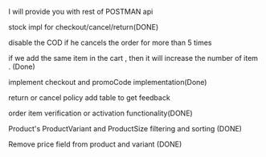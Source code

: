  
I will provide you with rest of POSTMAN api


stock impl for checkout/cancel/return(DONE)

disable the COD if he cancels the order for more than 5 times

if we add the same item in the cart , then it will increase the number of item . (Done)

implement checkout and promoCode implementation(Done)

return or cancel policy add table to get feedback

order item verification or activation functionality(DONE)

Product's ProductVariant and ProductSize filtering and sorting (DONE)

Remove price field from product and variant  (DONE)

